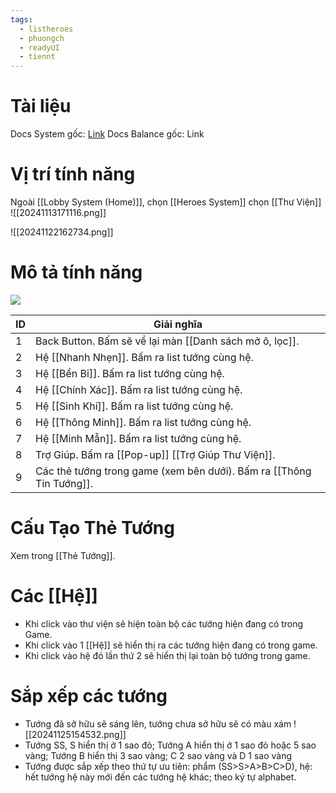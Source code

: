 ```yaml
---
tags:
  - listheroes
  - phuongch
  - readyUI
  - tiennt
---
```

# Tài liệu
Docs System gốc: [Link](https://docs.google.com/document/d/11iSxHZKzCREEeGZKeWiexOmeeGqBtYArLeK8eJP8d30/edit?tab=t.0)
Docs Balance gốc: Link

# Vị trí tính năng
Ngoài [[Lobby System (Home)]], chọn [[Heroes System]] chọn [[Thư Viện]]
![[20241113171116.png]]

![[20241122162734.png]]
# Mô tả tính năng
![](https://lh7-rt.googleusercontent.com/docsz/AD_4nXdGgqFWXXQI4VN9CCtkFGpAbLyu7_tdEzB6Fzw2OqeTqBH2nl2fb2ohE8yvOzRnd1PZD_GlhzqWaz8xgg35PdhxDTu0AaIPYeAsNxOCGgcfsWerLWPievGbLbPR-dJyqx-w8Ubr9Q?key=1QTItEX_bvJegcvo6Pbt8NTX)

| ID  | Giải nghĩa                                                           |
| --- | -------------------------------------------------------------------- |
| 1   | Back Button. Bấm sẽ về lại màn [[Danh sách mở ô, lọc]].              |
| 2   | Hệ [[Nhanh Nhẹn]]. Bấm ra list tướng cùng hệ.                        |
| 3   | Hệ [[Bền Bỉ]]. Bấm ra list tướng cùng hệ.                            |
| 4   | Hệ [[Chính Xác]]. Bấm ra list tướng cùng hệ.                         |
| 5   | Hệ [[Sinh Khí]]. Bấm ra list tướng cùng hệ.                          |
| 6   | Hệ [[Thông Minh]]. Bấm ra list tướng cùng hệ.                        |
| 7   | Hệ [[Minh Mẫn]]. Bấm ra list tướng cùng hệ.                          |
| 8   | Trợ Giúp. Bấm ra [[Pop-up]] [[Trợ Giúp Thư Viện]].                   |
| 9   | Các thẻ tướng trong game (xem bên dưới). Bấm ra [[Thông Tin Tướng]]. |
# Cấu Tạo Thẻ Tướng
Xem trong [[Thẻ Tướng]].

# Các [[Hệ]]
- Khi click vào thư viện sẽ hiện toàn bộ các tướng hiện đang có trong Game.
- Khi click vào 1 [[Hệ]] sẽ hiển thị ra các tướng hiện đang có trong game.
- Khi click vào hệ đó lần thứ 2 sẽ hiển thị lại toàn bộ tướng trong game.
# Sắp xếp các tướng
- Tướng đã sở hữu sẽ sáng lên, tướng chưa sở hữu sẽ có màu xám
![[20241125154532.png]]
- Tướng SS, S hiển thị ở 1 sao đỏ; Tướng A hiển thị ở 1 sao đỏ hoặc 5 sao vàng; Tướng B hiển thị 3 sao vàng; C 2 sao vàng và D 1 sao vàng
- Tướng được sắp xếp theo thứ tự ưu tiên: phẩm (SS>S>A>B>C>D), hệ: hết tướng hệ này mới đến các tướng hệ khác; theo ký tự alphabet.


 